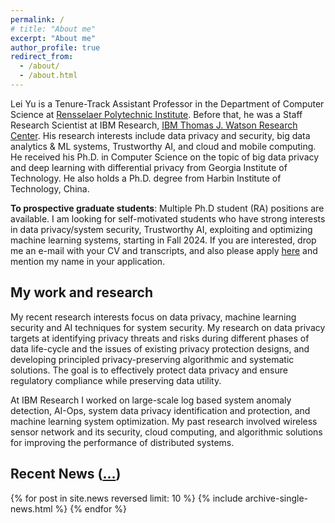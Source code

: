 ```yaml
---
permalink: /
# title: "About me"
excerpt: "About me"
author_profile: true
redirect_from: 
  - /about/
  - /about.html
---
```


Lei Yu is a Tenure-Track Assistant Professor in the Department of Computer Science at [Rensselaer Polytechnic Institute](https://www.rpi.edu/). Before that, he was a Staff Research Scientist at IBM Research, [IBM Thomas J. Watson Research Center](https://research.ibm.com/labs/watson/). His research interests include data privacy and security, big data analytics & ML systems, Trustworthy AI, and cloud and mobile computing. He received his Ph.D. in Computer Science on the topic of big data privacy and deep learning with differential privacy from Georgia Institute of Technology. He also holds a Ph.D. degree from Harbin Institute of Technology, China.

**To prospective graduate students**: Multiple Ph.D student (RA) positions are available. I am looking for self-motivated students who have strong interests in data privacy/system security, Trustworthy AI, exploiting and optimizing machine learning systems, starting in Fall 2024. If you are interested, drop me an e-mail with your CV and transcripts, and also please apply [here](https://admissions.rpi.edu/graduate/masters-and-phd-applicants) and mention my name in your application.


## My work and research
My recent research interests focus on data privacy, machine learning security and AI techniques for system security. My research on data privacy targets at identifying privacy threats and risks during different phases of data life-cycle and the issues of existing privacy protection designs, and developing principled privacy-preserving algorithmic and systematic solutions. The goal is to effectively protect data privacy and ensure regulatory compliance while preserving data utility.

At IBM Research I worked on large-scale log based system anomaly detection, AI-Ops, system data privacy identification and protection, and machine learning system optimization. My past research involved wireless sensor network and its security, cloud computing, and algorithmic solutions for improving the performance of distributed systems.

 
## Recent News ([...](/news/))
<div class="grid__wrapper">
  {% for post in site.news reversed limit: 10 %}
     {% include archive-single-news.html %}
  {% endfor %}
</div>

 
